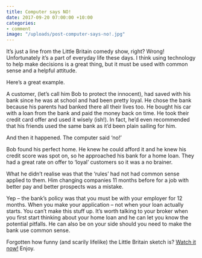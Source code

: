```yaml
---
title: Computer says NO!
date: 2017-09-20 07:00:00 +10:00
categories:
- comment
image: "/uploads/post-computer-says-no!.jpg"
---
```


It’s just a line from the Little Britain comedy show, right? Wrong! Unfortunately it’s a part of everyday life these days. I think using technology to help make decisions is a great thing, but it must be used with common sense and a helpful attitude. 

Here’s a great example.

A customer, (let’s call him Bob to protect the innocent), had saved with his bank since he was at school and had been pretty loyal. He chose the bank because his parents had banked there all their lives too. He bought his car with a loan from the bank and paid the money back on time. He took their credit card offer and used it wisely (ish!). In fact, he’d even recommended that his friends used the same bank as it’d been plain sailing for him.

And then it happened. The computer said ‘no!’

Bob found his perfect home. He knew he could afford it and he knew his credit score was spot on, so he approached his bank for a home loan. They had a great rate on offer to ‘loyal’ customers so it was a no brainer.

What he didn’t realise was that the ‘rules’ had not had common sense applied to them. Him changing companies 11 months before for a job with better pay and better prospects was a mistake.

Yep – the bank’s policy was that you must be with your employer for 12 months. When you make your application – not when your loan actually starts. You can’t make this stuff up. It’s worth talking to your broker when you first start thinking about your home loan and he can let you know the potential pitfalls.  He can also be on your side should you need to make the bank use common sense.

Forgotten how funny (and scarily lifelike) the Little Britain sketch is? [Watch it now!](https://youtu.be/AJQ3TM-p2QI) Enjoy.
